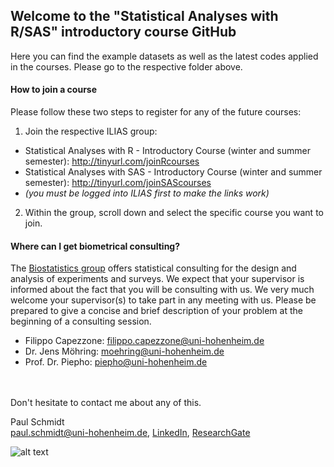 ## Welcome to the "Statistical Analyses with R/SAS" introductory course GitHub

Here you can find the example datasets as well as the latest codes applied in the courses. Please go to the respective folder above.

#### How to join a course
Please follow these two steps to register for any of the future courses:
1. Join the respective ILIAS group:
  * Statistical Analyses with R - Introductory Course (winter and summer semester): http://tinyurl.com/joinRcourses
  * Statistical Analyses with SAS - Introductory Course (winter and summer semester): http://tinyurl.com/joinSAScourses
  * *(you must be logged into ILIAS first to make the links work)*
2. Within the group, scroll down and select the specific course you want to join.

#### Where can I get biometrical consulting?
The [Biostatistics group](https://www.uni-hohenheim.de/en/organization/institution/fg-biostatistik) offers statistical consulting for the design and analysis of experiments and surveys.
We expect that your supervisor is informed about the fact that you will be consulting with us. We very much welcome your supervisor(s) to take part in any meeting with us. Please be prepared to give a concise and brief description of your problem at the beginning of a consulting session.
* Filippo Capezzone: filippo.capezzone@uni-hohenheim.de
* Dr. Jens Möhring: moehring@uni-hohenheim.de
* Prof. Dr. Piepho: piepho@uni-hohenheim.de

<br /> <br/>
Don't hesitate to contact me about any of this.

Paul Schmidt <br />
paul.schmidt@uni-hohenheim.de, 
[LinkedIn](https://www.linkedin.com/in/schmidtpaul1989/), 
[ResearchGate](https://www.researchgate.net/profile/Paul_Schmidt17)

![alt text](https://www.uni-hohenheim.de/fileadmin/uni_hohenheim/Intranet_MA/Hochschulkommunikation/Corporate-Design/Logo/Uni-Hohenheim-Logo-Blau-EN.jpg)
